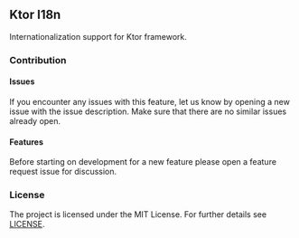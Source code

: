## Ktor I18n

Internationalization support for Ktor framework.

### Contribution

#### Issues

If you encounter any issues with this feature, let us know by opening a new issue with the issue description.
Make sure that there are no similar issues already open.

#### Features

Before starting on development for a new feature please open a feature request issue for discussion.

### License

The project is licensed under the MIT License. For further details see [LICENSE](LICENSE).
